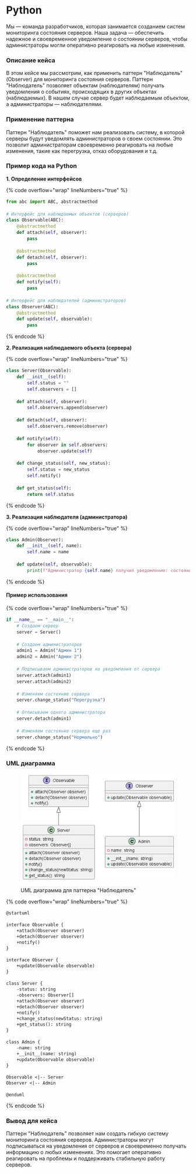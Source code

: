 # Python

Мы — команда разработчиков, которая занимается созданием систем мониторинга состояния серверов. Наша задача — обеспечить надежное и своевременное уведомление о состоянии серверов, чтобы администраторы могли оперативно реагировать на любые изменения.

### Описание кейса

В этом кейсе мы рассмотрим, как применить паттерн "Наблюдатель" (Observer) для мониторинга состояния серверов. Паттерн "Наблюдатель" позволяет объектам (наблюдателям) получать уведомления о событиях, происходящих в других объектах (наблюдаемых). В нашем случае сервер будет наблюдаемым объектом, а администраторы — наблюдателями.

### Применение паттерна

Паттерн "Наблюдатель" поможет нам реализовать систему, в которой серверы будут уведомлять администраторов о своем состоянии. Это позволит администраторам своевременно реагировать на любые изменения, такие как перегрузка, отказ оборудования и т.д.

### Пример кода на Python

**1. Определение интерфейсов**

{% code overflow="wrap" lineNumbers="true" %}
```python
from abc import ABC, abstractmethod

# Интерфейс для наблюдаемых объектов (серверов)
class Observable(ABC):
    @abstractmethod
    def attach(self, observer):
        pass

    @abstractmethod
    def detach(self, observer):
        pass

    @abstractmethod
    def notify(self):
        pass

# Интерфейс для наблюдателей (администраторов)
class Observer(ABC):
    @abstractmethod
    def update(self, observable):
        pass
```
{% endcode %}

**2. Реализация наблюдаемого объекта (сервера)**

{% code overflow="wrap" lineNumbers="true" %}
```python
class Server(Observable):
    def __init__(self):
        self.status = ""
        self.observers = []

    def attach(self, observer):
        self.observers.append(observer)

    def detach(self, observer):
        self.observers.remove(observer)

    def notify(self):
        for observer in self.observers:
            observer.update(self)

    def change_status(self, new_status):
        self.status = new_status
        self.notify()

    def get_status(self):
        return self.status
```
{% endcode %}

**3. Реализация наблюдателя (администратора)**

{% code overflow="wrap" lineNumbers="true" %}
```python
class Admin(Observer):
    def __init__(self, name):
        self.name = name

    def update(self, observable):
        print(f"Администратор {self.name} получил уведомление: состояние сервера изменилось на {observable.get_status()}")
```
{% endcode %}

#### Пример использования

{% code overflow="wrap" lineNumbers="true" %}
```python
if __name__ == "__main__":
    # Создаем сервер
    server = Server()

    # Создаем администраторов
    admin1 = Admin("Админ 1")
    admin2 = Admin("Админ 2")

    # Подписываем администраторов на уведомления от сервера
    server.attach(admin1)
    server.attach(admin2)

    # Изменяем состояние сервера
    server.change_status("Перегрузка")

    # Отписываем одного администратора
    server.detach(admin1)

    # Изменяем состояние сервера еще раз
    server.change_status("Нормально")
```
{% endcode %}

### UML диаграмма

<figure><img src="../../../../../.gitbook/assets/image (1) (1) (1).png" alt=""><figcaption><p>UML диаграмма для паттерна "Наблюдатель"</p></figcaption></figure>

{% code overflow="wrap" lineNumbers="true" %}
```plantuml
@startuml

interface Observable {
    +attach(Observer observer)
    +detach(Observer observer)
    +notify()
}

interface Observer {
    +update(Observable observable)
}

class Server {
    -status: string
    -observers: Observer[]
    +attach(Observer observer)
    +detach(Observer observer)
    +notify()
    +change_status(newStatus: string)
    +get_status(): string
}

class Admin {
    -name: string
    +__init__(name: string)
    +update(Observable observable)
}

Observable <|-- Server
Observer <|-- Admin

@enduml
```
{% endcode %}

### Вывод для кейса

Паттерн "Наблюдатель" позволяет нам создать гибкую систему мониторинга состояния серверов. Администраторы могут подписываться на уведомления от серверов и своевременно получать информацию о любых изменениях. Это помогает оперативно реагировать на проблемы и поддерживать стабильную работу серверов.

